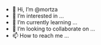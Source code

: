 - 👋 Hi, I’m @mortza
- 👀 I’m interested in ...
- 🌱 I’m currently learning ...
- 💞️ I’m looking to collaborate on ...
- 📫 How to reach me ...

<!---
mortza/mortza is a ✨ special ✨ repository because its `README.md` (this file) appears on your GitHub profile.
You can click the Preview link to take a look at your changes.
--->
